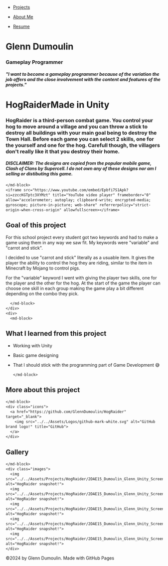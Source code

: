 <link href="../../style.css" rel="stylesheet"/>
<link href="../project-details.css" rel="stylesheet"/>
<script type="module" src="https://md-block.verou.me/md-block.js"></script>

<div class="nav-bar">
  <md-block>

- <a href="../../">Projects</a>
- <a href="../../About/">About Me</a>
- <a href="../../Resume/">Resume</a>

  </md-block>
</div>

<div class="title">
  <md-block>

# Glenn Dumoulin

### Gameplay Programmer

#### _"I want to become a gameplay programmer because of the variation the job offers and the close involvement with the content and features of the projects."_

  </md-block>
</div>

<div class="content">
  <h1 class="project-title"><span>HogRaider</span><span>Made in Unity</span></h1>
  <div class="intro">
    <md-block>

### HogRaider is a third-person combat game. You control your hog to move around a village and you can throw a stick to destroy all buildings with your main goal being to destroy the Town Hall. Before each game you can select 2 skills, one for the yourself and one for the hog. Carefull though, the villagers don't really like it that you destroy their home.

#### _DISCLAIMER: The designs are copied from the popular mobile game, Clash of Clans by Supercell. I do not own any of these designs nor am I selling or distibuting this game._

    </md-block>
    <iframe src="https://www.youtube.com/embed/Epbfi7S1Apk?si=zzccKGTptc3XYMzt" title="YouTube video player" frameborder="0" allow="accelerometer; autoplay; clipboard-write; encrypted-media; gyroscope; picture-in-picture; web-share" referrerpolicy="strict-origin-when-cross-origin" allowfullscreen></iframe>
  </div>
  <div class="details">
    <div>
      <md-block>

## Goal of this project

For this school project every student got two keywords and had to make a game using them in any way we saw fit. My keywords were "variable" and "carrot and stick".

I decided to use "carrot and stick" literally as a usuable item. It gives the player the ability to control the hog they are riding, similar to the item in Minecraft by Mojang to control pigs.

For the "variable" keyword I went with giving the player two skills, one for the player and the other for the hog. At the start of the game the player can choose one skill in each group making the game play a bit different depending on the combo they pick.

      </md-block>
    </div>
    <div>
      <md-block>

## What I learned from this project

- Working with Unity
- Basic game designing
- That I should stick with the programming part of Game Development 😅

      </md-block>
    </div>
  </div>
  <div class="platforms">
    <md-block>

## More about this project

    </md-block>
    <div class="icons">
      <a href="https://github.com/GlennDumoulin/HogRaider" target="_blank">
        <img src="../../Assets/Logos/github-mark-white.svg" alt="GitHub brand logo!" title="GitHub">
      </a>
    </div>
  </div>
  <div class="gallery">
    <md-block>

## Gallery

    </md-block>
    <div class="images">
      <img src="../../Assets/Projects/HogRaider/2DAE15_Dumoulin_Glenn_Unity_Screenshot01.png" alt="HogRaider snapshot!">
      <img src="../../Assets/Projects/HogRaider/2DAE15_Dumoulin_Glenn_Unity_Screenshot02.png" alt="HogRaider snapshot!">
      <img src="../../Assets/Projects/HogRaider/2DAE15_Dumoulin_Glenn_Unity_Screenshot03.png" alt="HogRaider snapshot!">
      <img src="../../Assets/Projects/HogRaider/2DAE15_Dumoulin_Glenn_Unity_Screenshot04.png" alt="HogRaider snapshot!">
      <img src="../../Assets/Projects/HogRaider/2DAE15_Dumoulin_Glenn_Unity_Screenshot05.png" alt="HogRaider snapshot!">
    </div>
  </div>
</div>

<footer>
  <md-block>

©2024 by Glenn Dumoulin. Made with GitHub Pages

  </md-block>
</footer>
